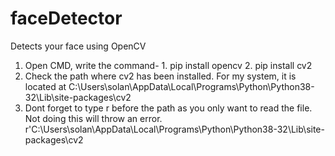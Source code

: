 # faceDetector
Detects your face using OpenCV
1. Open CMD, write the command- 1. pip install opencv
                                2. pip install cv2
2. Check the path where cv2 has been installed. For my system, it is located at C:\Users\solan\AppData\Local\Programs\Python\Python38-32\Lib\site-packages\cv2
3. Dont forget to type r before the path as you only want to read the file. Not doing this will throw an error. r'C:\Users\solan\AppData\Local\Programs\Python\Python38-32\Lib\site-packages\cv2
